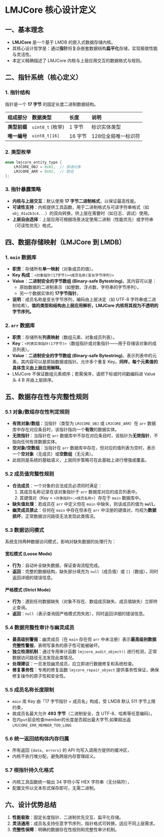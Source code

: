 # LMJCore 核心设计定义

## 一、基本理念

- **LMJCore** 是一个基于 LMDB 的嵌入式数据存储内核。
- 其核心设计哲学是：通过**指针**将复杂嵌套数据结构**扁平化**存储，实现极致性能与灵活性。
- 本定义精确描述了 LMJCore 内核与上层应用交互的数据格式与规则。

## 二、指针系统（核心定义）

### 1. 指针结构
指针是一个 **17 字节** 的固定长度二进制数据结构。

| 组成部分     | 数据类型           | 长度    | 说明          |
| :------- | :------------- | :---- | :---------- |
| **类型前缀** | `uint8_t` (枚举) | 1 字节  | 标识实体类型      |
| **唯一编号** | `uint8_t[16]`  | 16 字节 | 128位全局唯一标识符 |

### 2. 类型枚举
```c
enum lmjcore_entity_type {
    LMJCORE_OBJ = 0x01,  // 普通对象
    LMJCORE_ARR = 0x02,  // 数组
};
```

### 3. 指针暴露策略
- **内核与上层交互**：默认使用 **17 字节二进制格式**，以保证最高性能。
- **可读性支持**：内核提供工具函数，用于二进制格式与可读字符串格式（如 `obj_01a2b3c4...`）的双向转换，供上层在需要时（如日志、调试）使用。
- **上层自由选择**：上层应用可根据场景决定使用二进制（性能优先）或字符串（可读性优先）格式。

## 四、数据存储映射（LMJCore 到 LMDB）

### 1. `main` 数据库
- **职责**：存储所有**单一映射**（对象成员的值）。
- **Key 构成**：`<对象指针(17字节)><成员名称(变长字节序列)>`
- **Value**：**二进制安全的字节数组 (Binary-safe Bytestring)**。其内容可以是：
    - 原始数据的二进制表示（如整数、浮点数、字符串的字节序列）。
    - 另一个数据实体的 **17字节指针**。
- **说明**：成员名称是变长字节序列，编码由上层决定（如 UTF-8 字符串或二进制哈希）。**值的类型和结构由上层应用解析，LMJCore 内核将其视为不透明的字节序列。**

### 2. `arr` 数据库
- **职责**：存储所有**列表映射**（数组元素、对象成员列表）。
- **Key**：`<列表实体指针(17字节)>`（数组指针或对象指针——用于存储该对象的成员列表）。
- **Value**：**二进制安全的字节数组 (Binary-safe Bytestring)**。表示列表中的元素，其内容可以是原始数据或指针。允许多个重复 Key。**同样，每个元素值的具体含义由上层应用解释。**
- LMJCore 不保证数组元素顺序；若需保序，请把下标或时间戳编码进 Value 头 4 B 并由上层排序。

## 五、数据存在性与完整性规则

### 5.1 对象/数组存在性判定规则
- **有效对象/数组**：当指针（类型为 `LMJCORE_OBJ` 或 `LMJCORE_ARR`）在 `arr` 数据库中存在对应条目时，该指针指向一个**有效**的数据实体。
- **无效指针**：当指针在 `arr` 数据库中不存在对应条目时，该指针为**无效指针**，不指向任何有效数据实体。
- **空对象/空数组**：当指针在 `arr` 数据库中存在，但对应的值列表为空时，表示一个**空对象**（无成员）或**空数组**（无元素）。
- 此规则是系统的基础语义，上层同步策略可在此基础上进行增强或覆盖。

### 5.2 成员值完整性规则
- **合法成员**：一个对象的合法成员必须同时满足：
  1. 其成员名称记录在该对象指针于 `arr` 数据库对应的成员列表中。
  2. 其键值对（Key = `<对象指针>:<成员名称>`）存在于 `main` 数据库中。
- **缺失值处理**：若成员在 `arr` 中定义但在 `main` 中缺失，则该成员的值为 **`null`**。
- **幽灵成员禁止**：任何在 `main` 中存在但未在 `arr` 中注册的键值对，均视为**数据损坏**，正常数据访问路径无法发现此类情况。

### 5.3 数据访问模式
系统支持两种数据访问模式，影响对缺失数据的处理行为：

#### 宽松模式 (Loose Mode)
- **行为**：自动补全缺失数据，保证查询流程完成。
- **返回**：完整的数据结构，缺失部分填充为 `null`（成员值）或 `[]`（数组），同时返回详细的错误信息。

#### 严格模式 (Strict Mode)  
- **行为**：遇到任何数据缺失（对象不存在、数组成员缺失、成员值缺失）立即终止查询。
- **返回**：`null`（表示查询因严格模式而失败），同时返回详细的错误信息。

### 5.4 数据完整性审计与幽灵成员
- **最高级别警报**：幽灵成员（在 `main` 存在但 `arr` 中未注册）表示**最高级别数据完整性警报**，表明写事务的原子性可能被破坏。
- **独立检测机制**：通过专用审计函数 `lmjcore_audit_object()` 进行检测，正常数据访问路径无法发现此类情况。
- **处理建议**：一旦发现幽灵成员，应立即进行数据修复和系统检查。
- **修复事务性**：专用的修复函数 `lmjcore_repair_object` 提供事务性保证，确保修复操作的原子性和安全性。
### 5.5 成员名称长度限制
- `main` 库 Key 由「17 字节指针 + 成员名」构成，受 LMDB 默认 511 字节上限约束，
- 故成员名最大允许 **493 字节**（二进制安全，含 UTF-8、哈希等任意编码）。
- 在内`put`前会检查member的长度是否超出最大字节,如果超出返`LMJCORE_ERR_MEMBER_TOO_LONG`

### 5.6 统一返回结构体内存归属
- 所有返回 `{data, errors}` 的 API 均写入调用方提供的缓冲区，
- 内核不执行堆分配，避免跨层内存管理歧义。

### 5.7 根指针持久化格式
- 内核工具函数统一输出 34 字符小写 HEX 字符串（无分隔符），
- 配置文件以文本形式保存即可，无需二进制。

## 六、设计优势总结

1.  **性能极致**：固定长度指针、二进制优先交互、扁平化存储。
2.  **灵活通用**：成员名支持任意字节序列，指针格式可转换，适应不同上层需求。
3.  **完整性保障**：明确的数据存在性规则和完整性审计机制。